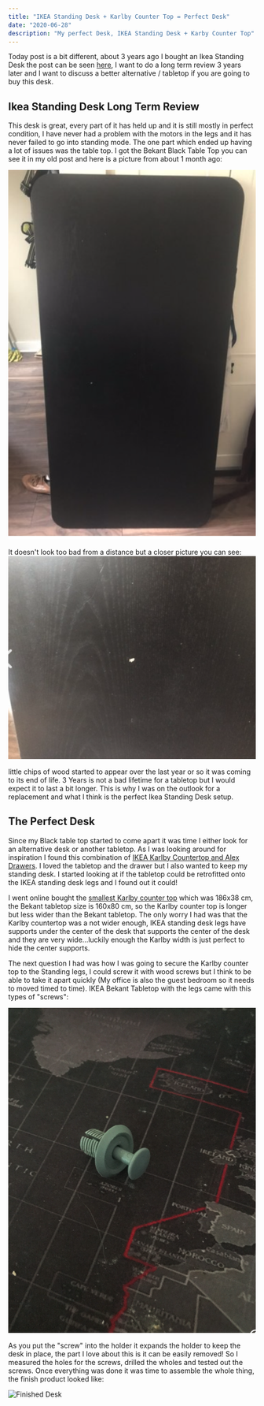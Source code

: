 ```yaml
---
title: "IKEA Standing Desk + Karlby Counter Top = Perfect Desk"
date: "2020-06-28"
description: "My perfect Desk, IKEA Standing Desk + Karby Counter Top"
---
```


Today post is a bit different, about 3 years ago I bought an Ikea Standing Desk the post can be seen [here](https://thedeployguy.com/2017-03-19-standing-desks-bekant-ikea-review/), I want to do a long term review 3 years later and I want to discuss a better alternative / tabletop if you are going to buy this desk.

## Ikea Standing Desk Long Term Review

This desk is great, every part of it has held up and it is still mostly in perfect condition, I have never had a problem with the motors in the legs and it has never failed to go into standing mode. The one part which ended up having a lot of issues was the table top. I got the Bekant Black Table Top you can see it in my old post and here is a picture from about 1 month ago:

![Bekant Top Update](./images/entireTableTop.png)

It doesn't look too bad from a distance but a closer picture you can see:
![Bekant Top Zoomed](./images/holeInTable.png)

little chips of wood started to appear over the last year or so it was coming to its end of life. 3 Years is not a bad lifetime for a tabletop but I would expect it to last a bit longer. This is why I was on the outlook for a replacement and what I think is the perfect Ikea Standing Desk setup.

## The Perfect Desk

Since my Black table top started to come apart it was time I either look for an alternative desk or another tabletop. As I was looking around for inspiration I found this combination of [IKEA Karlby Countertop and Alex Drawers](https://desktopgoals.com/ikea-karlby-and-alex/). I loved the tabletop and the drawer but I also wanted to keep my standing desk. I started looking at if the tabletop could be retrofitted onto the IKEA standing desk legs and I found out it could!

I went online bought the [smallest Karlby counter top](https://www.ikea.com/ie/en/p/karlby-worktop-walnut-veneer-30335191/) which was 186x38 cm, the Bekant tabletop size is 160x80 cm, so the Karlby counter top is longer but less wider than the Bekant tabletop. The only worry I had was that the Karlby countertop was a not wider enough, IKEA standing desk legs have supports under the center of the desk that supports the center of the desk and they are very wide...luckily enough the Karlby width is just perfect to hide the center supports.

The next question I had was how I was going to secure the Karlby counter top to the Standing legs, I could screw it with wood screws but I think to be able to take it apart quickly (My office is also the guest bedroom so it needs to moved timed to time). IKEA Bekant Tabletop with the legs came with this types of "screws":

![Screws](./images/screws.png)

As you put the "screw" into the holder it expands the holder to keep the desk in place, the part I love about this is it can be easily removed! So I measured the holes for the screws, drilled the wholes and tested out the screws. Once everything was done it was time to assemble the whole thing, the finish product looked like:

![Finished Desk](./images/desk.png)
